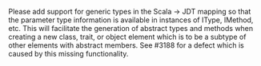 Please add support for generic types in the Scala -> JDT mapping so that the parameter type information is available in instances of IType, IMethod, etc.  This will facilitate the generation of abstract types and methods when creating a new class, trait, or object element which is to be a subtype of other elements with abstract members.
See #3188 for a defect which is caused by this missing functionality.
